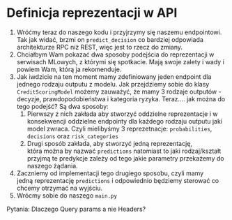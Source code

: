 # Definicja reprezentacji w API

1. Wróćmy teraz do naszego kodu i przyjrzymy się naszemu endpointowi. Tak jak widać, brzmi on `predict_decision` co bardziej odpowiada architekturze RPC niż REST, więc jest to rzecz do zmiany. 
2. Chciałbym Wam pokazać dwa sposoby podejścia do reprezentacji w serwisach MLowych, z którymi się spotkacie. Mają swoje zalety i wady i powiem Wam, którą ja rekomenduje.
3. Jak iwdzicie na ten moment mamy zdefiniowany jeden endpoint dla jednego rodzaju outputu z modelu. Jak przejdziemy sobie do klasy `CreditScoringModel` możemy zauważyć, że mamy 3 rodzaje outputów - decyzje, prawdopodobieństwa i kategoria ryzyka. Teraz.... jak można do tego podejść? Są dwa sposoby:
	1. Pierwszy z nich zakłada aby stworzyć oddzielne reprezentacje i w konsekwencji oddzielne endpointy dla każdego rodzaju outputu jaki model zwraca. Czyli mielibyśmy 3 reprezetnacje: `probabilities`, `decisions` oraz `risk_categories`
	2. Drugi sposób zakłada, aby stworzyć jedną reprezentację, która można by nazwać `predictions` natomiast to jaki rodzaj/kształt przyjmą te predykcje zależy od tego jakie parametry przekażemy do naszego żądania.
4. Zaczniemy od implementacji tego drugiego sposobu, czyli mamy jedną reprezentację `predictions` i odpowiednio będziemy sterować co chcemy otrzymać na wyjściu.
5. Wrócmy sobie do naszego `main.py`





Pytania: Dlaczego Query params a nie Headers?